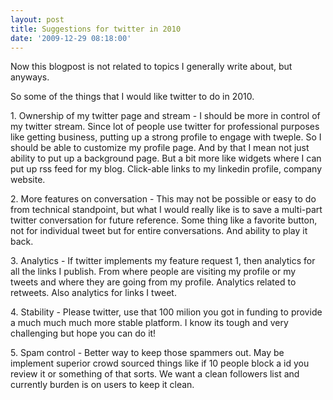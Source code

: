 ```yaml
---
layout: post
title: Suggestions for twitter in 2010
date: '2009-12-29 08:18:00'
---
```


<p>Now this blogpost is not related to topics I generally write about, but anyways.</p>

<p>So some of the things that I would like twitter to do in 2010.</p>

<p>1. Ownership of my twitter page and stream - I should be more in control of my twitter stream. Since lot of people use twitter for professional purposes like getting business, putting up a strong profile to engage with tweple. So I should be able to customize my profile page. And by that I mean not just ability to put up a background page. But a bit more like widgets where I can put up rss feed for my blog. Click-able links to my linkedin profile, company website.</p>

<p>2. More features on conversation - This may not be possible or easy to do from technical standpoint, but what I would really like is to save a multi-part twitter conversation for future reference. Some thing like a favorite button, not for individual tweet but for entire conversations. And ability to play it back.</p>

<p>3. Analytics - If twitter implements my feature request 1, then analytics for all the links I publish. From where people are visiting my profile or my tweets and where they are going from my profile. Analytics related to retweets. Also analytics for links I tweet.</p>

<p>4. Stability - Please twitter, use that 100 milion you got in funding to provide a much much much more stable platform. I know its tough and very challenging but hope you can do it!</p>

<p>5. Spam control - Better way to keep those spammers out. May be implement superior crowd sourced things like if 10 people block a id you review it or something of that sorts. We want a clean followers list and currently burden is on users to keep it clean.</p>